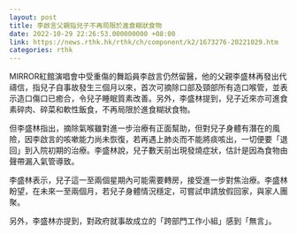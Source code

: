 ```yaml
---
layout: post
title: 李啟言父親指兒子不再局限於進食糊狀食物
date: 2022-10-29 22:26:53.000000000 +08:00
link: https://news.rthk.hk/rthk/ch/component/k2/1673276-20221029.htm
categories: rthk
---
```


MIRROR紅館演唱會中受重傷的舞蹈員李啟言仍然留醫，他的父親李盛林再發出代禱信，指兒子自事故發生三個月以來，首次可摘除口部及頸部所有造口喉管，並表示造口傷口已癒合，令兒子睡眠質素改善。另外，李盛林提到，兒子近來亦可進食素碎肉、碎菜和軟性飯食，不再局限於進食糊狀食物。

但李盛林指出，摘除氣喉雖對進一步治療有正面幫助，但對兒子身體有潛在的風險，因李啟言的咳嗽能力尚未恢復，若再遇上肺炎而不能將痰咳出，一切便要「退回」到入院初期的治療。李盛林說，兒子數天前出現發燒症狀，估計是因為食物由聲帶漏入氣管導致。

李盛林表示，兒子這一至兩個星期內可能需要轉房，接受進一步對焦治療。李盛林盼望，在未來一至兩個月，若兒子身體情況穩定，可嘗試申請放假回家，與家人團聚。

另外，李盛林亦提到，對政府就事故成立的「跨部門工作小組」感到「無言」。
